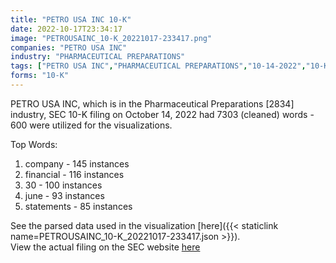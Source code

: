 ```yaml
---
title: "PETRO USA INC 10-K"
date: 2022-10-17T23:34:17
image: "PETROUSAINC_10-K_20221017-233417.png"
companies: "PETRO USA INC"
industry: "PHARMACEUTICAL PREPARATIONS"
tags: ["PETRO USA INC","PHARMACEUTICAL PREPARATIONS","10-14-2022","10-K"]
forms: "10-K"
---
```

PETRO USA INC, which is in the Pharmaceutical Preparations [2834] industry, SEC 10-K filing on October 14, 2022 had 7303 (cleaned) words - 600 were utilized for the visualizations.

Top Words:
1. company - 145 instances
2. financial - 116 instances
3. 30 - 100 instances
4. june - 93 instances
5. statements - 85 instances


See the parsed data used in the visualization [here]({{< staticlink name=PETROUSAINC_10-K_20221017-233417.json >}}).  
View the actual filing on the SEC website [here](https://www.sec.gov/Archives/edgar/data/745543/0001410187-22-000012.txt)